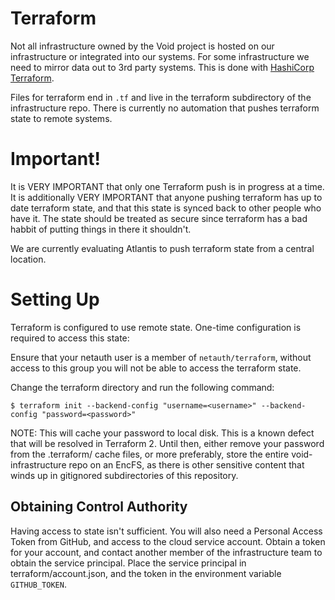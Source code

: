 # Terraform

Not all infrastructure owned by the Void project is hosted on our
infrastructure or integrated into our systems.  For some
infrastructure we need to mirror data out to 3rd party systems.  This
is done with [HashiCorp Terraform](https://terraform.io).

Files for terraform end in `.tf` and live in the terraform
subdirectory of the infrastructure repo.  There is currently no
automation that pushes terraform state to remote systems.

# Important!

It is VERY IMPORTANT that only one Terraform push is in progress at a
time.  It is additionally VERY IMPORTANT that anyone pushing terraform
has up to date terraform state, and that this state is synced back to
other people who have it.  The state should be treated as secure since
terraform has a bad habbit of putting things in there it shouldn't.

We are currently evaluating Atlantis to push terraform state from a
central location.

# Setting Up

Terraform is configured to use remote state.  One-time configuration
is required to access this state:

Ensure that your netauth user is a member of `netauth/terraform`,
without access to this group you will not be able to access the
terraform state.

Change the terraform directory and run the following command:

```
$ terraform init --backend-config "username=<username>" --backend-config "password=<password>"
```

NOTE: This will cache your password to local disk.  This is a known
defect that will be resolved in Terraform 2.  Until then, either
remove your password from the .terraform/ cache files, or more
preferably, store the entire void-infrastructure repo on an EncFS, as
there is other sensitive content that winds up in gitignored
subdirectories of this repository.

## Obtaining Control Authority

Having access to state isn't sufficient.  You will also need a
Personal Access Token from GitHub, and access to the cloud service
account.  Obtain a token for your account, and contact another member
of the infrastructure team to obtain the service principal.  Place the
service principal in terraform/account.json, and the token in the
environment variable `GITHUB_TOKEN`.
